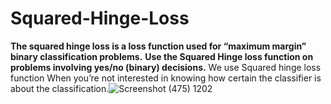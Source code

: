 # Squared-Hinge-Loss


**The squared hinge loss is a loss function used for “maximum margin” binary classification problems.**
**Use the Squared Hinge loss function on problems involving yes/no (binary) decisions.**  We use Squared hinge loss function When you’re not interested in knowing how certain the classifier is about the classification.![Screenshot (475) 1202](https://user-images.githubusercontent.com/105232110/171453223-c85e90cf-8fb5-4628-8337-feaaa418db52.png)


